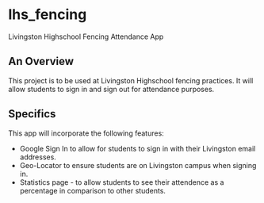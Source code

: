 # lhs_fencing

Livingston Highschool Fencing Attendance App

## An Overview

This project is to be used at Livingston Highschool fencing practices.
It will allow students to sign in and sign out for attendance purposes.

## Specifics

This app will incorporate the following features:
- Google Sign In to allow for students to sign in with their Livingston email addresses.
- Geo-Locator to ensure students are on Livingston campus when signing in.
- Statistics page - to allow students to see their attendence as a percentage in comparison to other students.
